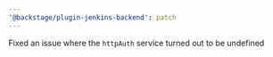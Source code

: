```yaml
---
'@backstage/plugin-jenkins-backend': patch
---
```


Fixed an issue where the `httpAuth` service turned out to be undefined
